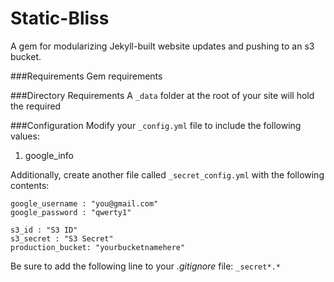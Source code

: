 Static-Bliss
============

A gem for modularizing Jekyll-built website updates and pushing to an s3 bucket.


###Requirements
Gem requirements

###Directory Requirements
A ````_data```` folder at the root of your site will hold the required


###Configuration
Modify your ````_config.yml```` file to include the following values:

1. google_info

Additionally, create another file called ````_secret_config.yml```` with the following contents:
````
google_username : "you@gmail.com"
google_password : "qwerty1"

s3_id : "S3 ID"
s3_secret : "S3 Secret"
production_bucket: "yourbucketnamehere"
````

Be sure to add the following line to your _.gitignore_ file: ````_secret*.*````